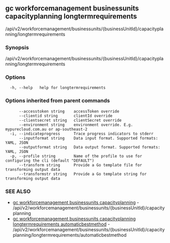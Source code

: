 ## gc workforcemanagement businessunits capacityplanning longtermrequirements

/api/v2/workforcemanagement/businessunits/{businessUnitId}/capacityplanning/longtermrequirements

### Synopsis

/api/v2/workforcemanagement/businessunits/{businessUnitId}/capacityplanning/longtermrequirements

### Options

```
  -h, --help   help for longtermrequirements
```

### Options inherited from parent commands

```
      --accesstoken string    accessToken override
      --clientid string       clientId override
      --clientsecret string   clientSecret override
      --environment string    environment override. E.g. mypurecloud.com.au or ap-southeast-2
  -i, --indicateprogress      Trace progress indicators to stderr
      --inputformat string    Data input format. Supported formats: YAML, JSON
      --outputformat string   Data output format. Supported formats: YAML, JSON
  -p, --profile string        Name of the profile to use for configuring the cli (default "DEFAULT")
      --transform string      Provide a Go template file for transforming output data
      --transformstr string   Provide a Go template string for transforming output data
```

### SEE ALSO

* [gc workforcemanagement businessunits capacityplanning](gc_workforcemanagement_businessunits_capacityplanning.html)	 - /api/v2/workforcemanagement/businessunits/{businessUnitId}/capacityplanning
* [gc workforcemanagement businessunits capacityplanning longtermrequirements automaticbestmethod](gc_workforcemanagement_businessunits_capacityplanning_longtermrequirements_automaticbestmethod.html)	 - /api/v2/workforcemanagement/businessunits/{businessUnitId}/capacityplanning/longtermrequirements/automaticbestmethod


